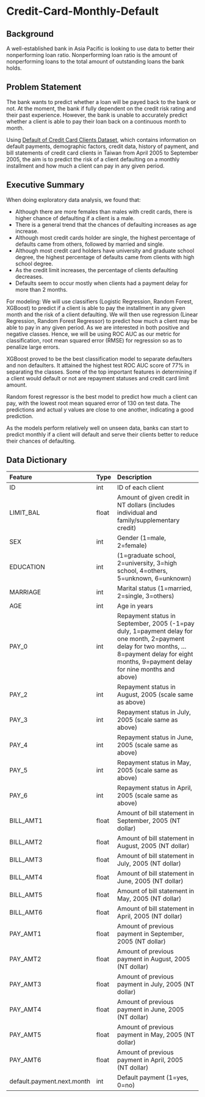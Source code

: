 # Credit-Card-Monthly-Default
## Background
A well-established bank in Asia Pacific is looking to use data to better their nonperforming loan ratio.
Nonperforming loan ratio is the amount of nonperforming loans to the total amount of outstanding loans the bank holds.
## Problem Statement
The bank wants to predict whether a loan will be payed back to the bank or not. At the moment, the bank if fully dependent on the credit risk rating and their past experience. However, the bank is unable to accurately predict whether a client is able to pay their loan back on a continuous month to month.

Using [Default of Credit Card Clients Dataset](https://www.kaggle.com/uciml/default-of-credit-card-clients-dataset), which contains information on default payments, demographic factors, credit data, history of payment, and bill statements of credit card clients in Taiwan from April 2005 to September 2005, the aim is to predict the risk of a client defaulting on a monthly installment and how much a client can pay in any given period.

## Executive Summary
When doing exploratory data analysis, we found that:

- Although there are more females than males with credit cards, there is higher chance of defaulting if a client is a male.
- There is a general trend that the chances of defaulting increases as age increase.
- Although most credit cards holder are single, the highest percentage of defaults came from others, followed by married and single.
- Although most credit card holders have university and graduate school degree, the highest percentage of defaults came from clients with high school degree.
- As the credit limit increases, the percentage of clients defaulting decreases.
- Defaults seem to occur mostly when clients had a payment delay for more than 2 months.

For modeling:
We will use classifiers (Logistic Regression, Random Forest, XGBoost) to predict if a client is able to pay the installment in any given month and the risk of a client defaulting. We will then use regression (Linear Regression, Random Forest Regressor) to predict how much a client may be able to pay in any given period.
As we are interested in both positive and negative classes. Hence, we will be using ROC AUC as our metric for classification, root mean squared error (RMSE) for regression so as to penalize large errors.

XGBoost proved to be the best classification model to separate defaulters and non defaulters. It attained the highest test ROC AUC score of 77% in separating the classes. Some of the top important features in determining if a client would default or not are repayment statuses and credit card limit amount.

Random forest regressor is the best model to predict how much a client can pay, with the lowest root mean squared error of 130 on test data. The predictions and actual y values are close to one another, indicating a good prediction.

As the models perform relatively well on unseen data, banks can start to predict monthly if a client will default and serve their clients better to reduce their chances of defaulting.

## Data Dictionary
| Feature              | Type     | Description                                                                                        |
|:----------------------|:----------|:----------------------------------------------------------------------------------------------------|
| ID            | int      | ID of each client                                                                                  |
| LIMIT_BAL             | float      | Amount of given credit in NT dollars (includes individual and family/supplementary credit)                                                                           |
| SEX            | int      | Gender (1=male, 2=female)                                                                         |
| EDUCATION              | int      | (1=graduate school, 2=university, 3=high school, 4=others, 5=unknown, 6=unknown)                                                                         |
| MARRIAGE                | int      | Marital status (1=married, 2=single, 3=others)                                                                  |
| AGE        | int      | Age in years                                              |
|PAY_0 | int      | Repayment status in September, 2005 (-1=pay duly, 1=payment delay for one month, 2=payment delay for two months, … 8=payment delay for eight months, 9=payment delay for nine months and above)                                                                                        |
| PAY_2                   | int | Repayment status in August, 2005 (scale same as above)                                                      |
| PAY_3         | int      | Repayment status in July, 2005 (scale same as above)                                                                       |
| PAY_4            | int | Repayment status in June, 2005 (scale same as above)                                                                    |
| PAY_5           | int      | Repayment status in May, 2005 (scale same as above) |
| PAY_6              | int      | Repayment status in April, 2005 (scale same as above)                                                      |
| BILL_AMT1               | float      | Amount of bill statement in September, 2005 (NT dollar)                                                      |
| BILL_AMT2              | float      |Amount of bill statement in August, 2005 (NT dollar)                                                     |
| BILL_AMT3              | float      | Amount of bill statement in July, 2005 (NT dollar)                                                      |
| BILL_AMT4               | float      | Amount of bill statement in June, 2005 (NT dollar)                                                      |
| BILL_AMT5               | float      | Amount of bill statement in May, 2005 (NT dollar)                                                      |
| BILL_AMT6               | float      | Amount of bill statement in April, 2005 (NT dollar)                                                      |
| PAY_AMT1               | float      | Amount of previous payment in September, 2005 (NT dollar)                                                      |
| PAY_AMT2               | float      | Amount of previous payment in August, 2005 (NT dollar)                                                      |
| PAY_AMT3               | float      | Amount of previous payment in July, 2005 (NT dollar)                                                      |
| PAY_AMT4               | float      | Amount of previous payment in June, 2005 (NT dollar)                                                      |
| PAY_AMT5              | float      | Amount of previous payment in May, 2005 (NT dollar)                                                      |
| PAY_AMT6              | float      | Amount of previous payment in April, 2005 (NT dollar)                                                      |
| default.payment.next.month              | int      | Default payment (1=yes, 0=no)                                                      |
